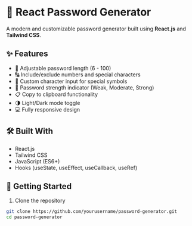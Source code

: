 # 🔐 React Password Generator

A modern and customizable password generator built using **React.js** and **Tailwind CSS**.

## ✨ Features

- 🔢 Adjustable password length (6 - 100)
- 🔠 Include/exclude numbers and special characters
- 💬 Custom character input for special symbols
- 🎯 Password strength indicator (Weak, Moderate, Strong)
- 📋 Copy to clipboard functionality
- 🌗 Light/Dark mode toggle
- 💻 Fully responsive design


## 🛠️ Built With

- React.js
- Tailwind CSS
- JavaScript (ES6+)
- Hooks (useState, useEffect, useCallback, useRef)

## 📂 Getting Started

1. Clone the repository
```bash
git clone https://github.com/yourusername/password-generator.git
cd password-generator
